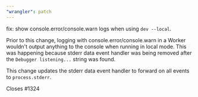 ```yaml
---
"wrangler": patch
---
```


fix: show console.error/console.warn logs when using `dev --local`.

Prior to this change, logging with console.error/console.warn in a Worker wouldn't output anything to the console when running in local mode. This was happening because stderr data event handler was being removed after the `Debugger listening...` string was found.

This change updates the stderr data event handler to forward on all events to `process.stderr`.

Closes #1324
